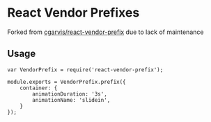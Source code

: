 # React Vendor Prefixes
Forked from [cgarvis/react-vendor-prefix](https://github.com/cgarvis/react-vendor-prefix) due to lack of maintenance

## Usage

```
var VendorPrefix = require('react-vendor-prefix');

module.exports = VendorPrefix.prefix({
    container: {
        animationDuration: '3s',
        animationName: 'slidein',
    }
});
```
